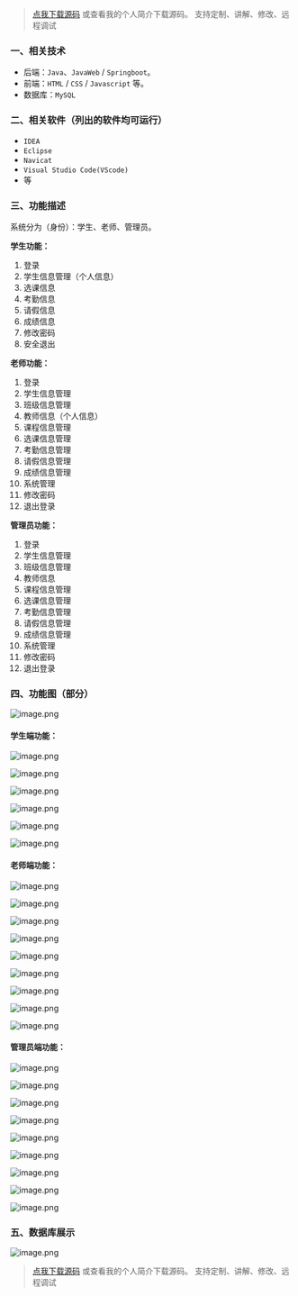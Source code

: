 > [点我下载源码](https://www.notmaker.com) 
> 或查看我的个人简介下载源码。
> 支持定制、讲解、修改、远程调试
### 一、相关技术
- 后端：`Java`、`JavaWeb` / `Springboot`。
- 前端：`HTML` / `CSS` / `Javascript` 等。
- 数据库：`MySQL`

### 二、相关软件（列出的软件均可运行）
- `IDEA`
- `Eclipse`
- `Navicat`
- `Visual Studio Code(VScode)`
- 等

### 三、功能描述
系统分为（身份）：学生、老师、管理员。

**学生功能：**
1. 登录
2. 学生信息管理（个人信息）
3. 选课信息
4. 考勤信息
5. 请假信息
6. 成绩信息
7. 修改密码
8. 安全退出

**老师功能：**
1. 登录
2. 学生信息管理
3. 班级信息管理
4. 教师信息（个人信息）
5. 课程信息管理
6. 选课信息管理
7. 考勤信息管理
8. 请假信息管理
9. 成绩信息管理
10. 系统管理
11. 修改密码
12. 退出登录

**管理员功能：**
1. 登录
2. 学生信息管理
3. 班级信息管理
4. 教师信息
5. 课程信息管理
6. 选课信息管理
7. 考勤信息管理
8. 请假信息管理
9. 成绩信息管理
10. 系统管理
11. 修改密码
12. 退出登录



### 四、功能图（部分）
![image.png](https://img-blog.csdnimg.cn/img_convert/19dca45a031f5c1e8b38b0b8e9ee1894.png)

#### 学生端功能：
![image.png](https://img-blog.csdnimg.cn/img_convert/482bc747fb91d558617500371ecc3b37.png)

![image.png](https://img-blog.csdnimg.cn/img_convert/e0091dc62974fc70e4d4bdcc6df8f792.png)

![image.png](https://img-blog.csdnimg.cn/img_convert/0c11c64974f5d65257062388113e1b97.png)

![image.png](https://img-blog.csdnimg.cn/img_convert/88c0692cc467fcd85fdbbd3098010d74.png)

![image.png](https://img-blog.csdnimg.cn/img_convert/6506327faee559ac4a29045d8e37d04e.png)

![image.png](https://img-blog.csdnimg.cn/img_convert/6bc81f23b887ddd5f67bc67630665771.png)

#### 老师端功能：
![image.png](https://img-blog.csdnimg.cn/img_convert/9ce6da32e00571820120cbaac4458400.png)

![image.png](https://img-blog.csdnimg.cn/img_convert/667dceef25856944f1fa8d3b30909c35.png)

![image.png](https://img-blog.csdnimg.cn/img_convert/2bc01b9b27a4c37b75773091f6de8d34.png)

![image.png](https://img-blog.csdnimg.cn/img_convert/fe37cfbef8e062d4ef6567cef9ac95cc.png)

![image.png](https://img-blog.csdnimg.cn/img_convert/1bd45ce72457e566164cf0653a1dda79.png)

![image.png](https://img-blog.csdnimg.cn/img_convert/d1749e3b82756f0a5b86de02c10fd49a.png)

![image.png](https://img-blog.csdnimg.cn/img_convert/db908676e462fb039194c6bb48639b78.png)

![image.png](https://img-blog.csdnimg.cn/img_convert/52a101b13a56a02b20c958908b2c070b.png)

![image.png](https://img-blog.csdnimg.cn/img_convert/bdae48524eba2f949de7a2638077e2df.png)

#### 管理员端功能：
![image.png](https://img-blog.csdnimg.cn/img_convert/13e42fac7acd9bcadbd0959e046e6067.png)

![image.png](https://img-blog.csdnimg.cn/img_convert/87c649f776e805f839cf67ac97888ff7.png)

![image.png](https://img-blog.csdnimg.cn/img_convert/d3725691dd08b252574a69128ba2841d.png)

![image.png](https://img-blog.csdnimg.cn/img_convert/49ee7eff4ba5e35e53737dee1513c3bb.png)

![image.png](https://img-blog.csdnimg.cn/img_convert/17562b8a3849aeb27ce0407204089ab6.png)

![image.png](https://img-blog.csdnimg.cn/img_convert/20c9351e0026130b36fbb9ab395d546e.png)

![image.png](https://img-blog.csdnimg.cn/img_convert/15a2ada7b59a5f41431b255ed40cbdca.png)

![image.png](https://img-blog.csdnimg.cn/img_convert/52a1e9b1b6df84a1852420be2be3ab2d.png)

![image.png](https://img-blog.csdnimg.cn/img_convert/153b6e073d91be579d62d0b20ebafbfe.png)
### 五、数据库展示
![image.png](https://img-blog.csdnimg.cn/img_convert/f2adde25c87468a3cc08e8e135b556c4.png)

> [点我下载源码](https://www.notmaker.com) 
> 或查看我的个人简介下载源码。
> 支持定制、讲解、修改、远程调试

